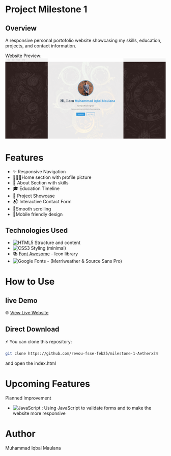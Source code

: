 # Project Milestone 1

## Overview 
A responsive personal portofolio website showcasing my skills, education, projects, and contact information. 
 
 Website Preview:
![Website Preview](assets/website-preview.png)

# Features 
- ✨ Responsive Navigation
- 🙋🏽‍♂️Home section with profile picture
- 👤 About Section with skills
- 🎓 Education Timeline
- 💼 Project Showcase
- 📬 Interactive Contact Form
- 🧈Smooth scrolling
- 📲Mobile friendly design

<!-- I used emojis from Emojipedia(https://emojipedia.org/) and custom badges from [Shields.io](https://shields.io/). -->

## Technologies Used
- ![HTML5](https://img.shields.io/badge/HTML5-E34F26?style=flat&logo=html5&logoColor=white) Structure and content
- ![CSS3](https://img.shields.io/badge/CSS3-1572B6?style=flat&logo=css3&logoColor=white) Styling (minimal)
- 📚 [Font Awesome](https://cdnjs.com/libraries/font-awesome) - Icon library
- ![Google Fonts](https://img.shields.io/badge/Google_Fonts-4285F4?style=flat&logo=googlefonts&logoColor=white) - (Merriweather & Source Sans Pro)

# How to Use

 ## live Demo
   🌐 [View Live Website](https://revou-fsse-feb25.github.io/milestone-1-Aetherx24/)

## Direct Download

⚡ You can clone this repository:
```sh
git clone https://github.com/revou-fsse-feb25/milestone-1-Aetherx24
```
and open the index.html 


# Upcoming Features
Planned Improvement

- ![JavaScript](https://img.shields.io/badge/JavaScript-F7DF1E?style=flat&logo=javascript&logoColor=black) : Using JavaScript to validate forms and to make the website more responsive

# Author
Muhammad Iqbal Maulana
